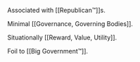Associated with [[Republican™]]s.

Minimal [[Governance, Governing Bodies]].

Situationally [[Reward, Value, Utility]].

Foil to [[Big Government™]].